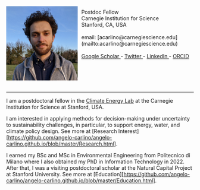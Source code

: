 <img style="float: left; padding: 10px 10px 0px 0px;" src="fototessera2021.jpg" height="200" alt="photo"/>

<br>
Postdoc Fellow 
<br>
Carnegie Institution for Science
<br>
Stanford, CA, USA <br>
<br>
email: [acarlino@carnegiescience.edu](mailto:acarlino@carnegiescience.edu) <br>
<br>
<a href="https://scholar.google.com/citations?user=-8pdFX0AAAAJ&hl=en"> Google Scholar </a>  -
<a href="www.twitter.com/AngeloCarlino3"> Twitter </a> -
<a href="https://www.linkedin.com/in/angelo-carlino-570051170/"> LinkedIn </a> -
<a href="https://orcid.org/0000-0002-8403-9070"> ORCID </a>

<br clear="left"/>

<br>

<hr>

I am a postdoctoral fellow in the <a href="https://climateenergylab.org/">Climate Energy Lab</a> at the Carnegie Institution for Science at Stanford, USA. 
<br>

I am interested in applying methods for decision-making under uncertainty to sustainability challenges, in particular, to support energy, water, and climate policy design. See more at [Research Interest][https://github.com/angelo-carlino/angelo-carlino.github.io/blob/master/Research.html].
<br>

I earned my BSc and MSc in Environmental Engineering from Politecnico di Milano where I also obtained my PhD in Information Technology in 2022. 
After that, I was a visiting postdoctoral scholar at the Natural Capital Project at Stanford University. See more at [Education][https://github.com/angelo-carlino/angelo-carlino.github.io/blob/master/Education.html].
